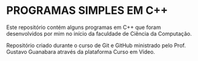 # PROGRAMAS SIMPLES EM C++
 Este repositório contém alguns programas em C++ que foram desenvolvidos por mim no início da faculdade de Ciência da Computação.

 Repositório criado durante o curso de Git e GitHub ministrado pelo Prof. Gustavo Guanabara através da plataforma Curso em Vídeo.
